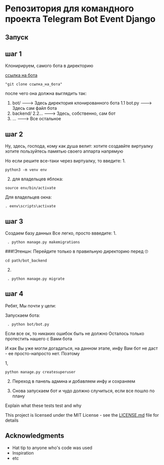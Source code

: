 # Репозитория для командного проекта Telegram Bot Event Django

## Запуск

## шаг 1

Клонирируем, самого ботa в директорию


[ссылка на бота](https://github.com/manilotw/telegram-bot-event.git)

```
"git clone ссылка_на_бота"
```

после чего она должна выглядить так:
1. bot/                  ---> Здесь директория клонированного бота
1.1  bot.py              ---> Здесь сам файл бота
2. backend/
2.2...                       ---> Здесь, собственно, сам бот
4. ...                       ---> Все остальное



## шаг 2

Ну, здесь, господа, кому как душа велит: хотите создавйте виртуалку хотите пользуйтесь памятью своего аппарта напрямую

Но если решите все-таки через виртуалку, то введите:
1.
 ```
python3 -m venv env
  ```
2. для владельцев яблока:
```
source env/bin/activate
```
Для владельцев окна:
 ```
 . eenv\scripts\activate
```

## шаг 3
Создаем базу данных 
Все легко, просто ввведите:
1.
```
 . python manage.py makemigrations 
```

###!Этеншн:
Перейдите только в правильную директорию перед 🙄
```
cd path/bot_backend
```

2.
```
 . python manage.py migrate
```

## шаг 4

Ребят, Мы почти у цели:

Запускаем бота:

```
 . python bot/bot.py
```

Если все ок, то никаких ошибок быть не должно
Осталось только протестить нашего с Вами бота

И как Вы уже могли догадаться, на данном этапе, инфу Вам бот не даст - ее просто-напросто нет.
Поэтому

1,
```
python manage.py createsuperuser
```
2. Переход в панель админа и добавляем инфу и сохраняем

3. Снова запускаем бот и чудо должно случиться, если все пошло по плану

Explain what these tests test and why


This project is licensed under the MIT License - see the [LICENSE.md](LICENSE.md) file for details

## Acknowledgments

* Hat tip to anyone who's code was used
* Inspiration
* etc
